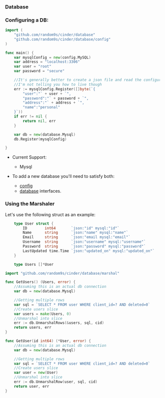 ### Database 

### Configuring a DB:
```go
import (
    "github.com/random9s/cinder/database"
    "github.com/random9s/cinder/database/config"
)

func main() {
    var mysqlConfig = new(config.MySQL)
	var address = "localhost:3306"
	var user = "root"
	var password = "secure"

    //It's generally better to create a json file and read the configuration from that. 
    //I'm not telling you how to live though 
	err := mysqlConfig.Register([]byte(`{
		"user":"` + user + `",
		"password":"` + password + `",
		"address":"` + address + `",
		"name":"personal"
	}`))
	if err != nil {
		return nil, err
	}

	var db = new(database.Mysql)
	db.Register(mysqlConfig)

}
```

* Current Support:
    - Mysql

* To add a new database you'll need to satisfy both:
    - [config](https://github.com/random9s/cinder/blob/master/database/config/config.go) 
    - [database](https://github.com/random9s/cinder/blob/master/database/database.go#L5-L11) interfaces. 


### Using the Marshaler

Let's use the following struct as an example:
```go
    type User struct {
	    ID        int64       `json:"id" mysql:"id"`
	    Name      string      `json:"name" mysql:"name"`
	    Email     string      `json:"email mysql:"email"`
	    Username  string      `json:"username" mysql:"username"`
	    Password  string      `json:"password" mysql:"password"`
	    LastUpdated time.Time `json:"updated_on" mysql:"updated_on"`
    }

    type Users []*User
```

```go
import "github.com/random9s/cinder/database/marshal"

func GetUsers() (Users, error) {
    //Assuming this is an actual db connection
	var db = new(database.Mysql)

    //Getting multiple rows
    var sql = `SELECT * FROM user WHERE client_id=? AND deleted=0`
    //Create users slice
	var users = make(Users, 0)
    //Unmarshal into slice
	err := db.UnmarshalRows(&users, sql, cid)
	return users, err
}

func GetUser(id int64) (*User, error) {
    //Assuming this is an actual db connection
	var db = new(database.Mysql)

    //Getting multiple rows
    var sql = `SELECT * FROM user WHERE client_id=? AND deleted=0`
    //Create users slice
	var user = new(User)
    //Unmarshal into slice
	err := db.UnmarshalRow(user, sql, cid)
	return user, err
}
```
